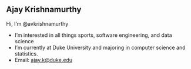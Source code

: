 ## Ajay Krishnamurthy
Hi, I’m @avkrishnamurthy
- I’m interested in all things sports, software engineering, and data science
- I’m currently at Duke University and majoring in computer science and statistics.
- Email: ajay.k@duke.edu

<!---
avkrishnamurthy/avkrishnamurthy is a ✨ special ✨ repository because its `README.md` (this file) appears on your GitHub profile.
You can click the Preview link to take a look at your changes.
--->
